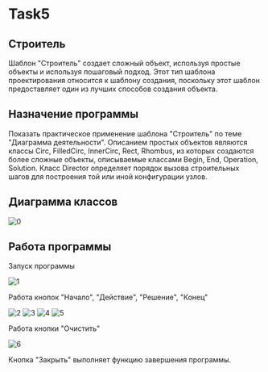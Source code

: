 # Task5
## Строитель
Шаблон "Строитель" создает сложный объект, используя простые объекты и используя пошаговый подход. Этот тип шаблона проектирования относится к шаблону создания, поскольку этот шаблон предоставляет один из лучших способов создания объекта.
## Назначение программы
Показать практическое применение шаблона "Строитель" по теме "Диаграмма деятельности".
Описанием простых объектов являются классы Circ, FilledCirc, InnerCirc, Rect, Rhombus, из которых создаются более сложные объекты, описываемые классами Begin, End, Operation, Solution.
Класс Director определяет порядок вызова строительных шагов для построения той или иной конфигурации узлов.
## Диаграмма классов

![0](https://user-images.githubusercontent.com/85245803/120659411-02b95580-c48f-11eb-9997-859ec9894171.png)

## Работа программы
Запуск программы

![1](https://user-images.githubusercontent.com/85245803/120660466-08fc0180-c490-11eb-9023-2125d4b7d7fb.png)

Работа кнопок "Начало", "Действие", "Решение", "Конец"

![2](https://user-images.githubusercontent.com/85245803/120660495-0ef1e280-c490-11eb-849e-ef6cda00fc76.png)
![3](https://user-images.githubusercontent.com/85245803/120660497-0f8a7900-c490-11eb-9e49-e49f72d8f89e.png)
![4](https://user-images.githubusercontent.com/85245803/120660501-0f8a7900-c490-11eb-9721-293ebd6be25e.png)
![5](https://user-images.githubusercontent.com/85245803/120660503-0f8a7900-c490-11eb-8206-1e07b1e26a34.png)

Работа кнопки "Очистить"

![6](https://user-images.githubusercontent.com/85245803/120660611-2df07480-c490-11eb-8d96-a16650ce031c.png)

Кнопка "Закрыть" выполняет функцию завершения программы.
